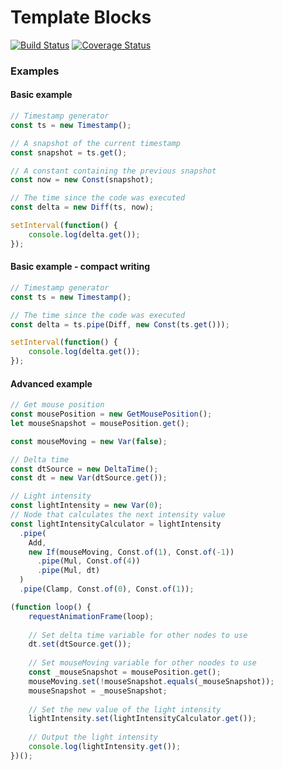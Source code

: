# Template Blocks

[![Build Status](https://travis-ci.com/mariandev/template-blocks.svg?branch=master)](https://travis-ci.com/mariandev/template-blocks)
[![Coverage Status](https://coveralls.io/repos/github/mariandev/template-blocks/badge.svg?branch=master)](https://coveralls.io/github/mariandev/template-blocks?branch=master)

### Examples
#### Basic example
```javascript
// Timestamp generator
const ts = new Timestamp();

// A snapshot of the current timestamp
const snapshot = ts.get();

// A constant containing the previous snapshot
const now = new Const(snapshot);

// The time since the code was executed
const delta = new Diff(ts, now);

setInterval(function() {
    console.log(delta.get());
});
```


#### Basic example - compact writing
```javascript
// Timestamp generator
const ts = new Timestamp();

// The time since the code was executed
const delta = ts.pipe(Diff, new Const(ts.get()));

setInterval(function() {
    console.log(delta.get());
});
```

#### Advanced example
```javascript
// Get mouse position
const mousePosition = new GetMousePosition();
let mouseSnapshot = mousePosition.get();

const mouseMoving = new Var(false);

// Delta time
const dtSource = new DeltaTime();
const dt = new Var(dtSource.get());

// Light intensity
const lightIntensity = new Var(0);
// Node that calculates the next intensity value
const lightIntensityCalculator = lightIntensity
  .pipe(
  	Add,
  	new If(mouseMoving, Const.of(1), Const.of(-1))
  	  .pipe(Mul, Const.of(4))
  	  .pipe(Mul, dt)
  )
  .pipe(Clamp, Const.of(0), Const.of(1));

(function loop() {
	requestAnimationFrame(loop);
	
	// Set delta time variable for other nodes to use
	dt.set(dtSource.get());
	
	// Set mouseMoving variable for other noodes to use
	const _mouseSnapshot = mousePosition.get();
	mouseMoving.set(!mouseSnapshot.equals(_mouseSnapshot));
	mouseSnapshot = _mouseSnapshot;
	
	// Set the new value of the light intensity
	lightIntensity.set(lightIntensityCalculator.get());
	
	// Output the light intensity
	console.log(lightIntensity.get());
})();
```
